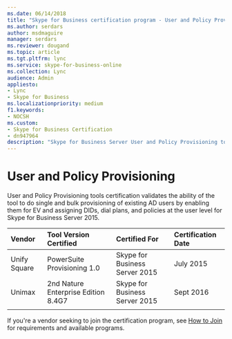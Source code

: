 ```yaml
---
ms.date: 06/14/2018
title: "Skype for Business certification program - User and Policy Provisioning"
ms.author: serdars
author: msdmaguire
manager: serdars
ms.reviewer: dougand
ms.topic: article
ms.tgt.pltfrm: lync
ms.service: skype-for-business-online
ms.collection: Lync
audience: Admin
appliesto:
- Lync
- Skype for Business 
ms.localizationpriority: medium
f1.keywords:
- NOCSH
ms.custom:
- Skype for Business Certification
- dn947964
description: "Skype for Business Server User and Policy Provisioning tools validates the ability of the tool to do single and bulk provisioning of existing AD users."
---
```


# User and Policy Provisioning

User and Policy Provisioning tools certification validates the ability of the tool to do single and bulk provisioning of existing AD users by enabling them for EV and assigning DIDs, dial plans, and policies at the user level for Skype for Business Server 2015.


|Vendor  |Tool Version Certified  |Certified For  | Certification Date |
|:---------|:---------|:---------|:--- |
|Unify Square |PowerSuite Provisioning 1.0|Skype for Business Server 2015 |July 2015 |
|Unimax| 2nd Nature Enterprise Edition 8.4G7 |Skype for Business Server 2015 |Sept 2016|
|  |  |  |  |


If you're a vendor seeking to join the certification program, see [How to Join](how-to-join.md) for requirements and available programs.



